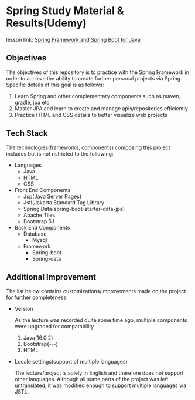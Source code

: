 # Spring Study Material & Results(Udemy)

<div>
lesson link:
<a href="https://www.udemy.com/course/java-spring-social-network/?utm_source=adwords&utm_medium=udemyads&utm_campaign=LongTail_la.EN_cc.ROW&utm_content=deal4584&utm_term=_._ag_77879424134_._ad_535397245863_._kw__._de_c_._dm__._pl__._ti_dsa-1007766171312_._li_1009871_._pd__._&matchtype=b&gclid=CjwKCAjw3_KIBhA2EiwAaAAlirD5LnKm67WhNJ8ijGgptkqTM_nbzWRVpEqcnMNouyQG_5bDkL4kcxoC2k8QAvD_BwE">Spring Framework and Spring Boot for Java</a>
</div>
<div>
  <h2>Objectives</h2>
  <p>The objectives of this repository is to practice with the Spring Framework in order to achieve the ability to create further personal projects via Spring. Specific details of this goal is as follows:
    <ol>
      <li>Learn Spring and other complementary components such as maven, gradle, jpa etc</li>
      <li>Master JPA and learn to create and manage apis/repositories efficiently</li>
      <li>Practice HTML and CSS details to better visualize web projects</li>
    </ol>
  </p>
</div>
<div>
  <h2>Tech Stack</h2>
  <p>The technologies(frameworks, components) composing this project includes but is not ristricted to the following:
    <ul>    
      <li>Languages
        <ul>
          <li>Java</li>
          <li>HTML</li>
          <li>CSS</li>
        </ul>
      </li>
      <li>Front End Components
        <ul>
          <li>Jsp(Java Server Pages)</li>
          <li>Jstl(Jakarta Standard Tag Library</li>
          <li>Spring Data(spring-boot-starter-data-jpa)</li>
          <li>Apache Tiles</li>
          <li>Bootstrap 5.1</li>
        </ul>
      </li>
      <li>Back End Components
        <ul>
          <li>Database
            <ul>
              <li>Mysql</li>
            </ul>
          </li>
          <li>Framework
            <ul>
              <li>Spring-boot</li>
              <li>Spring-data</li>
            </ul>       
          </li>
        </ul>
      </li>
    </ul>
  </p>
</div>
<div>
  <h2>Additional Improvement</h2>
  <p>The list below contains customizations/improvements made on the project for further completeness:
    <ul>
        <li>Version
            <p>As the lecture was recorded quite some time ago, multiple components were upgraded for compatability
                <ol>
                    <li>Java(16.0.2)</li>
                    <li>Bootstrap(---)</li>
                    <li>HTML</li>
                </ol>
            </p>
        </li>
        <li>Locale settings(support of multiple languages)
            <p>The lecture/project is solely in English and therefore does not support other languages. Although all some parts of the project was left untranslated, it was modified enough to support multiple languages via JSTL.
            </p>
        </li>
    </ul>
  </p>
</div>

